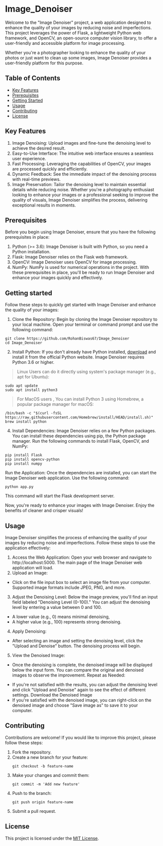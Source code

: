 # Image_Denoiser
Welcome to the "Image Denoiser" project, a web application designed to enhance the quality of your images by reducing noise and imperfections. This project leverages the power of Flask, a lightweight Python web framework, and OpenCV, an open-source computer vision library, to offer a user-friendly and accessible platform for image processing.

Whether you're a photographer looking to enhance the quality of your photos or just want to clean up some images, Image Denoiser provides a user-friendly platform for this purpose.
## Table of Contents
- [Key Features](#key-features)
- [Prerequisites](#prerequisites)
- [Getting Started](#getting-started)
- [Usage](#usage)
- [Contributing](#contributing)
- [License](#license)

## Key Features
1. Image Denoising: Upload images and fine-tune the denoising level to achieve the desired result.
2. Easy-to-Use Interface: The intuitive web interface ensures a seamless user experience.
3. Fast Processing: Leveraging the capabilities of OpenCV, your images are processed quickly and efficiently.
4. Dynamic Feedback: See the immediate impact of the denoising process with real-time previews.
5. Image Preservation: Tailor the denoising level to maintain essential details while reducing noise.
Whether you're a photography enthusiast looking to enhance your images or a professional seeking to improve the quality of visuals, Image Denoiser simplifies the process, delivering exceptional results in moments.

## Prerequisites
Before you begin using Image Denoiser, ensure that you have the following prerequisites in place:

1. Python (>= 3.6): Image Denoiser is built with Python, so you need a Python installation.
2. Flask: Image Denoiser relies on the Flask web framework.
3. OpenCV: Image Denoiser uses OpenCV for image processing.
4. NumPy: NumPy is used for numerical operations in the project.
With these prerequisites in place, you'll be ready to run Image Denoiser and enhance your images quickly and effectively.

## Getting started
Follow these steps to quickly get started with Image Denoiser and enhance the quality of your images:
1. Clone the Repository: Begin by cloning the Image Denoiser repository to your local machine. Open your terminal or command prompt and use the following command:
```
git clone https://github.com/RohanBiswas67/Image_Denoiser
cd Image_Denoiser
```
2. Install Python: If you don't already have Python installed, [download](https://www.python.org/downloads/) and install it from the official Python website. Image Denoiser requires Python 3.6 or higher.
   
>Linux Users can do it directly using system's package manager (e.g., apt for Ubuntu):
  ```
  sudo apt update
  sudo apt install python3
  ```
>For MacOS users , You can install Python 3 using Homebrew, a popular package manager for macOS:
  ```
  /bin/bash -c "$(curl -fsSL https://raw.githubusercontent.com/Homebrew/install/HEAD/install.sh)"
  brew install python
  ```
4. Install Dependencies: Image Denoiser relies on a few Python packages. You can install these dependencies using pip, the Python package manager. Run the following commands to install Flask, OpenCV, and NumPy:
```
pip install Flask
pip install opencv-python
pip install numpy
```
Run the Application: Once the dependencies are installed, you can start the Image Denoiser web application. Use the following command:
```
python app.py
```
This command will start the Flask development server.

Now, you're ready to enhance your images with Image Denoiser. Enjoy the benefits of cleaner and crisper visuals!

## Usage 
Image Denoiser simplifies the process of enhancing the quality of your images by reducing noise and imperfections. Follow these steps to use the application effectively:
1. Access the Web Application: Open your web browser and navigate to http://localhost:5000. The main page of the Image Denoiser web application will load.
2. Upload an Image:
  - Click on the file input box to select an image file from your computer. Supported image formats include JPEG, PNG, and more.
3. Adjust the Denoising Level:
  Below the image preview, you'll find an input field labeled "Denoising Level (0-100)." You can adjust the denoising level by entering a value between 0 and 100.

  - A lower value (e.g., 0) means minimal denoising,
  - A higher value (e.g., 100) represents strong denoising.
4. Apply Denoising:
  - After selecting an image and setting the denoising level, click the "Upload and Denoise" button. The denoising process will begin.
5. View the Denoised Image:
  - Once the denoising is complete, the denoised image will be displayed below the input form.
You can compare the original and denoised images to observe the improvement.
Repeat as Needed:
+ If you're not satisfied with the results, you can adjust the denoising level and click "Upload and Denoise" again to see the effect of different settings.
Download the Denoised Image
+ If you're satisfied with the denoised image, you can right-click on the denoised image and choose "Save image as" to save it to your computer.

## Contributing
Contributions are welcome! If you would like to improve this project, please follow these steps:

1. Fork the repository.
2. Create a new branch for your feature:
   ```
   git checkout -b feature-name
   ```
3. Make your changes and commit them:
   ```
   git commit -m 'Add new feature'
   ```
4. Push to the branch:
   ```
   git push origin feature-name
   ```
5. Submit a pull request.

## License
This project is licensed under the [MIT License](https://github.com/RohanBiswas67/Image_Denoiser/blob/main/LICENSE).
